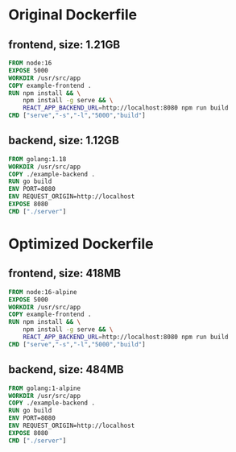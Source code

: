 # Original Dockerfile
## frontend, size: 1.21GB
```dockerfile
FROM node:16
EXPOSE 5000
WORKDIR /usr/src/app
COPY example-frontend .
RUN npm install && \
    npm install -g serve && \
    REACT_APP_BACKEND_URL=http://localhost:8080 npm run build
CMD ["serve","-s","-l","5000","build"]
```
## backend, size: 1.12GB
```dockerfile
FROM golang:1.18
WORKDIR /usr/src/app
COPY ./example-backend .
RUN go build
ENV PORT=8080
ENV REQUEST_ORIGIN=http://localhost
EXPOSE 8080
CMD ["./server"]
```

# Optimized Dockerfile
## frontend, size: 418MB
```dockerfile
FROM node:16-alpine
EXPOSE 5000
WORKDIR /usr/src/app
COPY example-frontend .
RUN npm install && \
    npm install -g serve && \
    REACT_APP_BACKEND_URL=http://localhost:8080 npm run build
CMD ["serve","-s","-l","5000","build"]
```
## backend, size: 484MB
```dockerfile
FROM golang:1-alpine
WORKDIR /usr/src/app
COPY ./example-backend .
RUN go build
ENV PORT=8080
ENV REQUEST_ORIGIN=http://localhost
EXPOSE 8080
CMD ["./server"]
```